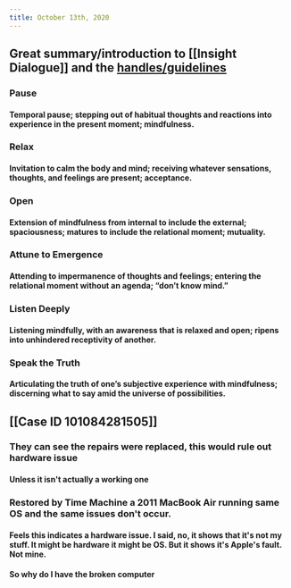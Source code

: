 ```yaml
---
title: October 13th, 2020
---
```


## Great summary/introduction to [[Insight Dialogue]] and the [handles/guidelines](https://insightdialogue.org/relational-practices/insight-dialogue/guidelines/)
### Pause
#### Temporal pause; stepping out of habitual thoughts and reactions into experience in the present moment; mindfulness.

### Relax
#### Invitation to calm the body and mind; receiving whatever sensations, thoughts, and feelings are present; acceptance.

### Open
#### Extension of mindfulness from internal to include the external; spaciousness; matures to include the relational moment; mutuality.

### Attune to Emergence
#### Attending to impermanence of thoughts and feelings; entering the relational moment without an agenda; “don’t know mind.”

### Listen Deeply
#### Listening mindfully, with an awareness that is relaxed and open; ripens into unhindered receptivity of another.

### Speak the Truth
#### Articulating the truth of one’s subjective experience with mindfulness; discerning what to say amid the universe of possibilities.

## [[Case ID 101084281505]] 
### They can see the repairs were replaced, this would rule out hardware issue
#### Unless it isn't actually a working one

### Restored by Time Machine a 2011 MacBook Air running same OS and the same issues don't occur.
#### Feels this indicates a hardware issue. I said, no, it shows that it's not my stuff. It might be hardware it might be OS. But it shows it's Apple's fault. Not mine.

#### So why do I have the broken computer

